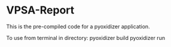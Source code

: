 # VPSA-Report

This is the pre-compiled code for a pyoxidizer application.

To use from terminal in directory:
pyoxidizer build
pyoxidizer run
